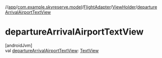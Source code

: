 //[app](../../../../index.md)/[com.example.skyreserve.model](../../index.md)/[FlightAdapter](../index.md)/[ViewHolder](index.md)/[departureArrivalAirportTextView](departure-arrival-airport-text-view.md)

# departureArrivalAirportTextView

[androidJvm]\
val [departureArrivalAirportTextView](departure-arrival-airport-text-view.md): [TextView](https://developer.android.com/reference/kotlin/android/widget/TextView.html)
